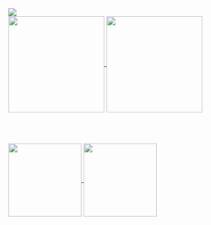 <img src="https://github-profile-trophy.vercel.app/?username=HimDek&theme=algolia&no-frame=true&column=-1" />

<br />

<a href="https://github.com/HimDek/">
<img align="center" height="193px" src="https://github-readme-stats.vercel.app/api?username=HimDek&count_private=true&include_all_commits=true&show_icons=true&theme=algolia&hide_border=true" />
</a>
<a href="https://github.com/HimDek?tab=repositories">
<img align="center" height="193px" src="https://github-readme-stats.vercel.app/api/top-langs?username=HimDek&count_private=true&include_all_commits=true&show_icons=true&theme=algolia&hide_border=true&layout=compact&langs_count=10" />
</a>

<br /><br />

<a href="https://github.com/HimDek/Simple-Kickoff-for-Plasma">
<img align="center" height="147px" src="https://github-readme-stats.vercel.app/api/pin/?username=HimDek&repo=Simple-Kickoff-for-Plasma&theme=algolia&hide_border=true" />
</a>
<a href="https://github.com/HimDek/Acenoster-ZSH-Theme">
<img align="center" height="147px" src="https://github-readme-stats.vercel.app/api/pin/?username=HimDek&repo=Acenoster-ZSH-Theme&theme=algolia&hide_border=true" />
</a>
